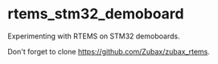 # rtems_stm32_demoboard

Experimenting with RTEMS on STM32 demoboards.

Don't forget to clone https://github.com/Zubax/zubax_rtems.
